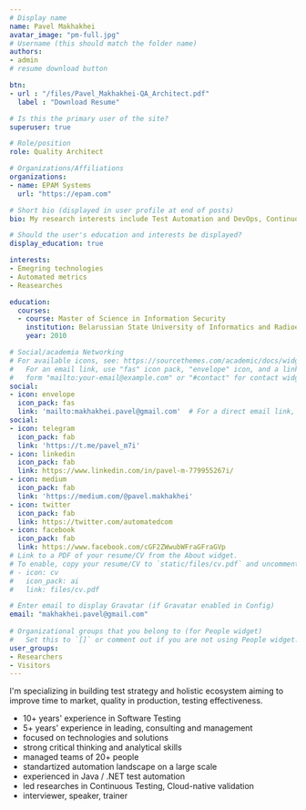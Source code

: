 ```yaml
---
# Display name
name: Pavel Makhakhei
avatar_image: "pm-full.jpg"
# Username (this should match the folder name)
authors:
- admin
# resume download button

btn:
- url : "/files/Pavel_Makhakhei-QA_Architect.pdf"
  label : "Download Resume"

# Is this the primary user of the site?
superuser: true

# Role/position
role: Quality Architect

# Organizations/Affiliations
organizations:
- name: EPAM Systems
  url: "https://epam.com"

# Short bio (displayed in user profile at end of posts)
bio: My research interests include Test Automation and DevOps, Continuous Testing, Cloud technologies.

# Should the user's education and interests be displayed?
display_education: true

interests:
- Emegring technologies
- Automated metrics
- Reasearches

education:
  courses:
  - course: Master of Science in Information Security
    institution: Belarussian State University of Informatics and Radioelectronics
    year: 2010

# Social/academia Networking
# For available icons, see: https://sourcethemes.com/academic/docs/widgets/#icons
#   For an email link, use "fas" icon pack, "envelope" icon, and a link in the
#   form "mailto:your-email@example.com" or "#contact" for contact widget.
social:
- icon: envelope
  icon_pack: fas
  link: 'mailto:makhakhei.pavel@gmail.com'  # For a direct email link, use "mailto:test@example.org".
social:
- icon: telegram
  icon_pack: fab
  link: 'https://t.me/pavel_m7i'
- icon: linkedin
  icon_pack: fab
  link: https://www.linkedin.com/in/pavel-m-779955267i/
- icon: medium
  icon_pack: fab
  link: 'https://medium.com/@pavel.makhakhei'
- icon: twitter
  icon_pack: fab
  link: https://twitter.com/automatedcom
- icon: facebook
  icon_pack: fab
  link: https://www.facebook.com/cGF2ZWwubWFraGFraGVp
# Link to a PDF of your resume/CV from the About widget.
# To enable, copy your resume/CV to `static/files/cv.pdf` and uncomment the lines below.  
# - icon: cv
#   icon_pack: ai
#   link: files/cv.pdf

# Enter email to display Gravatar (if Gravatar enabled in Config)
email: "makhakhei.pavel@gmail.com"
  
# Organizational groups that you belong to (for People widget)
#   Set this to `[]` or comment out if you are not using People widget.  
user_groups:
- Researchers
- Visitors
---
```


I'm specializing in building test strategy and holistic ecosystem aiming to improve time to market, quality in production, testing effectiveness.
- 10+ years' experience in Software Testing
- 5+ years' experience in leading, consulting and management
- focused on technologies and solutions
- strong critical thinking and analytical skills
- managed teams of 20+ people
- standartized automation landscape on a large scale
- experienced in Java / .NET test automation
- led researches in Continuous Testing, Cloud-native validation
- interviewer, speaker, trainer